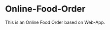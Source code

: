 # Online-Food-Order

This is an Online Food Order based on Web-App.















































































































































